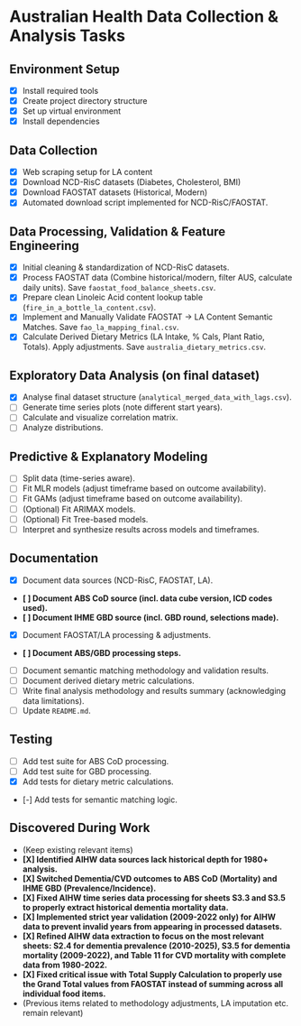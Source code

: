 # Australian Health Data Collection & Analysis Tasks

## Environment Setup

* [X] Install required tools
* [X] Create project directory structure
* [X] Set up virtual environment
* [X] Install dependencies

## Data Collection

* [X] Web scraping setup for LA content
* [X] Download NCD-RisC datasets (Diabetes, Cholesterol, BMI)
* [X] Download FAOSTAT datasets (Historical, Modern)
* [X] Automated download script implemented for NCD-RisC/FAOSTAT.

## Data Processing, Validation & Feature Engineering

* [X] Initial cleaning & standardization of NCD-RisC datasets.
* [X] Process FAOSTAT data (Combine historical/modern, filter AUS, calculate daily units). Save `faostat_food_balance_sheets.csv`.
* [X] Prepare clean Linoleic Acid content lookup table (`fire_in_a_bottle_la_content.csv`).
* [X] Implement and Manually Validate FAOSTAT -> LA Content Semantic Matches. Save `fao_la_mapping_final.csv`.
* [X] Calculate Derived Dietary Metrics (LA Intake, % Cals, Plant Ratio, Totals). Apply adjustments. Save `australia_dietary_metrics.csv`.

## Exploratory Data Analysis (on final dataset)

* [X] Analyse final dataset structure (`analytical_merged_data_with_lags.csv`).
* [ ] Generate time series plots (note different start years).
* [ ] Calculate and visualize correlation matrix.
* [ ] Analyze distributions.

## Predictive & Explanatory Modeling

* [ ] Split data (time-series aware).
* [ ] Fit MLR models (adjust timeframe based on outcome availability).
* [ ] Fit GAMs (adjust timeframe based on outcome availability).
* [ ] (Optional) Fit ARIMAX models.
* [ ] (Optional) Fit Tree-based models.
* [ ] Interpret and synthesize results across models and timeframes.

## Documentation

* [X] Document data sources (NCD-RisC, FAOSTAT, LA).

* **[ ] Document ABS CoD source (incl. data cube version, ICD codes used).**
* **[ ] Document IHME GBD source (incl. GBD round, selections made).**

* [X] Document FAOSTAT/LA processing & adjustments.

* **[ ] Document ABS/GBD processing steps.**

* [ ] Document semantic matching methodology and validation results.
* [ ] Document derived dietary metric calculations.
* [ ] Write final analysis methodology and results summary (acknowledging data limitations).
* [ ] Update `README.md`.

## Testing

* [ ] Add test suite for ABS CoD processing.
* [ ] Add test suite for GBD processing.
* [X] Add tests for dietary metric calculations.

* [-] Add tests for semantic matching logic.

## Discovered During Work

* (Keep existing relevant items)
* **[X] Identified AIHW data sources lack historical depth for 1980+ analysis.**
* **[X] Switched Dementia/CVD outcomes to ABS CoD (Mortality) and IHME GBD (Prevalence/Incidence).**
* **[X] Fixed AIHW time series data processing for sheets S3.3 and S3.5 to properly extract historical dementia mortality data.**
* **[X] Implemented strict year validation (2009-2022 only) for AIHW data to prevent invalid years from appearing in processed datasets.**
* **[X] Refined AIHW data extraction to focus on the most relevant sheets: S2.4 for dementia prevalence (2010-2025), S3.5 for dementia mortality (2009-2022), and Table 11 for CVD mortality with complete data from 1980-2022.**
* **[X] Fixed critical issue with Total Supply Calculation to properly use the Grand Total values from FAOSTAT instead of summing across all individual food items.**
* (Previous items related to methodology adjustments, LA imputation etc. remain relevant)
